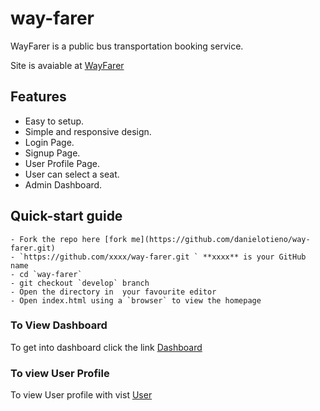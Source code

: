 # way-farer
WayFarer is a public bus transportation booking service.

Site is avaiable at [WayFarer](https://danielotieno.github.io/way-farer/UI/)

## Features

- Easy to setup.
- Simple and responsive design.
- Login Page.
- Signup Page.
- User Profile Page.
- User can select a seat.
- Admin Dashboard.

## Quick-start guide

```
- Fork the repo here [fork me](https://github.com/danielotieno/way-farer.git)
- `https://github.com/xxxx/way-farer.git ` **xxxx** is your GitHub name
- cd `way-farer`
- git checkout `develop` branch
- Open the directory in  your favourite editor
- Open index.html using a `browser` to view the homepage
```

### To View Dashboard

To get into dashboard click the link [Dashboard](https://danielotieno.github.io/way-farer/UI/admin/dashboard)

### To view User Profile
To view User profile with vist [User](https://danielotieno.github.io/way-farer/UI/user/profile)
